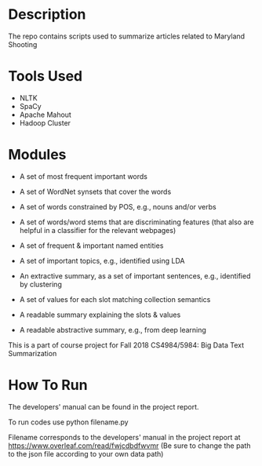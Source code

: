 # Description 
The repo contains scripts used to summarize articles related to Maryland Shooting

# Tools Used
- NLTK
- SpaCy
- Apache Mahout
- Hadoop Cluster

# 
# Modules


 -  A set of most frequent important words
  
  - A set of WordNet synsets that cover the words
  
-  A set of words constrained by POS, e.g., nouns and/or verbs
  
 - A set of words/word stems that are discriminating features (that also are helpful in a classifier for the relevant webpages)
  
 - A set of frequent & important named entities
  
-  A set of important topics, e.g., identified using LDA
  
 - An extractive summary, as a set of important sentences, e.g., identified by clustering
  
 - A set of values for each slot matching collection semantics
  
 - A readable summary explaining the slots & values
  
 - A readable abstractive summary, e.g., from deep learning
 
This is a part of course project for Fall 2018 CS4984/5984: Big Data Text Summarization

# How To Run

The developers' manual can be found in the project report.

To run codes use python filename.py 

Filename corresponds to the developers' manual in the project report at https://www.overleaf.com/read/fwjcdbdfwvmr
(Be sure to change the path to the json file according to your own data path)
